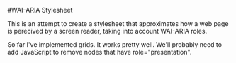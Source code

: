 #WAI-ARIA Stylesheet

This is an attempt to create a stylesheet that approximates how a web page is perecived by a screen reader, taking into account WAI-ARIA roles.

So far I've implemented grids. It works pretty well. We'll probably need to add JavaScript to remove nodes that have role="presentation".

